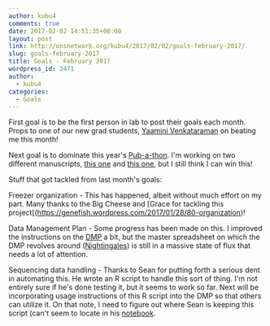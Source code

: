 ```yaml
---
author: kubu4
comments: true
date: 2017-02-02 14:51:35+00:00
layout: post
link: http://onsnetwork.org/kubu4/2017/02/02/goals-february-2017/
slug: goals-february-2017
title: Goals - February 2017
wordpress_id: 2471
author:
  - kubu4
categories:
  - Goals
---
```


First goal is to be the first person in lab to post their goals each month. Props to one of our new grad students, [Yaamini Venkataraman](http://yaaminiv.github.io/) on beating me this month!

Next goal is to dominate this year's [Pub-a-thon](https://github.com/sr320/LabDocs/wiki/Pub-a-thon-2017). I'm working on two different manuscripts, [this one](https://github.com/kubu4/paper_oly_gbs) and [this one](https://github.com/RobertsLab/paper-Olurida-gene), but I still think I can win this!

Stuff that got tackled from last month's goals:

Freezer organization - This has happened, albeit without much effort on my part. Many thanks to the Big Cheese and [Grace for tackling this project[(https://genefish.wordpress.com/2017/01/28/80-organization)!

Data Management Plan - Some progress has been made on this. I improved the instructions on the [DMP](https://github.com/sr320/LabDocs/wiki/Data-Management) a bit, but the master spreadsheet on which the DMP revolves around ([Nightingales](https://docs.google.com/spreadsheets/d/1_XqIOPVHSBVGscnjzDSWUeRL7HUHXfaHxVzec-I-8Xk/edit?usp=sharing)) is still in a massive state of flux that needs a lot of attention.

Sequencing data handling - Thanks to Sean for putting forth a serious dent in automating this. He wrote an R script to handle this sort of thing. I'm not entirely sure if he's done testing it, but it seems to work so far. Next will be incorporating usage instructions of this R script into the DMP so that others can utilize it. On that note, I need to figure out where Sean is keeping this script (can't seem to locate in his [notebook](https://genefish.wordpress.com/author/seanb80/).
